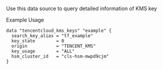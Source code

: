 Use this data source to query detailed information of KMS key

Example Usage

```hcl
data "tencentcloud_kms_keys" "example" {
  search_key_alias = "tf_example"
  key_state        = 0
  origin           = "TENCENT_KMS"
  key_usage        = "ALL"
  hsm_cluster_id   = "cls-hsm-mwpd9cjm"
}
```
